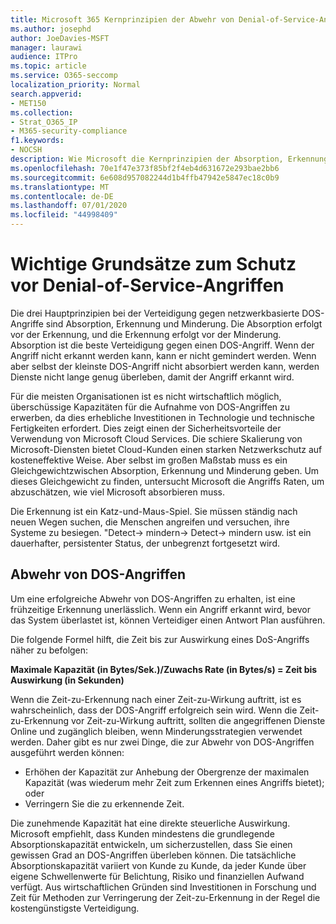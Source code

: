 ```yaml
---
title: Microsoft 365 Kernprinzipien der Abwehr von Denial-of-Service-Angriffen
ms.author: josephd
author: JoeDavies-MSFT
manager: laurawi
audience: ITPro
ms.topic: article
ms.service: O365-seccomp
localization_priority: Normal
search.appverid:
- MET150
ms.collection:
- Strat_O365_IP
- M365-security-compliance
f1.keywords:
- NOCSH
description: Wie Microsoft die Kernprinzipien der Absorption, Erkennung und Minderung bei der Abwehr von DOS-Angriffen (Denial of Service) verwendet.
ms.openlocfilehash: 70e1f47e373f85bf2f4eb4d631672e293bae2bb6
ms.sourcegitcommit: 6e608d957082244d1b4ffb47942e5847ec18c0b9
ms.translationtype: MT
ms.contentlocale: de-DE
ms.lasthandoff: 07/01/2020
ms.locfileid: "44998409"
---
```

# <a name="core-principles-of-defense-against-denial-of-service-attacks"></a>Wichtige Grundsätze zum Schutz vor Denial-of-Service-Angriffen

Die drei Hauptprinzipien bei der Verteidigung gegen netzwerkbasierte DOS-Angriffe sind Absorption, Erkennung und Minderung. Die Absorption erfolgt vor der Erkennung, und die Erkennung erfolgt vor der Minderung. Absorption ist die beste Verteidigung gegen einen DOS-Angriff. Wenn der Angriff nicht erkannt werden kann, kann er nicht gemindert werden. Wenn aber selbst der kleinste DOS-Angriff nicht absorbiert werden kann, werden Dienste nicht lange genug überleben, damit der Angriff erkannt wird.

Für die meisten Organisationen ist es nicht wirtschaftlich möglich, überschüssige Kapazitäten für die Aufnahme von DOS-Angriffen zu erwerben, da dies erhebliche Investitionen in Technologie und technische Fertigkeiten erfordert. Dies zeigt einen der Sicherheitsvorteile der Verwendung von Microsoft Cloud Services. Die schiere Skalierung von Microsoft-Diensten bietet Cloud-Kunden einen starken Netzwerkschutz auf kosteneffektive Weise. Aber selbst im großen Maßstab muss es ein Gleichgewichtzwischen Absorption, Erkennung und Minderung geben. Um dieses Gleichgewicht zu finden, untersucht Microsoft die Angriffs Raten, um abzuschätzen, wie viel Microsoft absorbieren muss.

Die Erkennung ist ein Katz-und-Maus-Spiel. Sie müssen ständig nach neuen Wegen suchen, die Menschen angreifen und versuchen, ihre Systeme zu besiegen. "Detect-> mindern-> Detect-> mindern usw. ist ein dauerhafter, persistenter Status, der unbegrenzt fortgesetzt wird.

## <a name="defending-against-dos-attacks"></a>Abwehr von DOS-Angriffen

Um eine erfolgreiche Abwehr von DOS-Angriffen zu erhalten, ist eine frühzeitige Erkennung unerlässlich. Wenn ein Angriff erkannt wird, bevor das System überlastet ist, können Verteidiger einen Antwort Plan ausführen.

Die folgende Formel hilft, die Zeit bis zur Auswirkung eines DoS-Angriffs näher zu befolgen:

   **Maximale Kapazität (in Bytes/Sek.)/Zuwachs Rate (in Bytes/s) = Zeit bis Auswirkung (in Sekunden)**

Wenn die Zeit-zu-Erkennung nach einer Zeit-zu-Wirkung auftritt, ist es wahrscheinlich, dass der DOS-Angriff erfolgreich sein wird. Wenn die Zeit-zu-Erkennung vor Zeit-zu-Wirkung auftritt, sollten die angegriffenen Dienste Online und zugänglich bleiben, wenn Minderungsstrategien verwendet werden. Daher gibt es nur zwei Dinge, die zur Abwehr von DOS-Angriffen ausgeführt werden können:

- Erhöhen der Kapazität zur Anhebung der Obergrenze der maximalen Kapazität (was wiederum mehr Zeit zum Erkennen eines Angriffs bietet); oder
- Verringern Sie die zu erkennende Zeit.

Die zunehmende Kapazität hat eine direkte steuerliche Auswirkung. Microsoft empfiehlt, dass Kunden mindestens die grundlegende Absorptionskapazität entwickeln, um sicherzustellen, dass Sie einen gewissen Grad an DOS-Angriffen überleben können. Die tatsächliche Absorptionskapazität variiert von Kunde zu Kunde, da jeder Kunde über eigene Schwellenwerte für Belichtung, Risiko und finanziellen Aufwand verfügt. Aus wirtschaftlichen Gründen sind Investitionen in Forschung und Zeit für Methoden zur Verringerung der Zeit-zu-Erkennung in der Regel die kostengünstigste Verteidigung.
